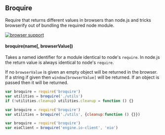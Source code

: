 ## Broquire

Require that returns different values in browsers than node.js and tricks browserify out of bundling the required node module.

[![browser support](https://ci.testling.com/mikeal/broquire.png)](https://ci.testling.com/mikeal/broquire)

#### broquire(name[, browserValue])

Takes a named identifier for a module identical to node's `require`. In node.js the return value is always identical to node's `require`.

If no `browserValue` is given an empty object will be returned in the browser. If a string if given then `window[browserValue]` will be returned. If an object is passed then it will be returned.

```javascript
var broquire = require('broquire')
var utilities = broquire('./utils')
if (!utilities.cleanup) utilities.cleanup = function () {}
```

```javascript
var broquire = require('broquire')
var utilities = broquire('./utils', {cleanup:function () {}})
```

```javascript
var broquire = require('broquire')
var eioClient = broquire('engine.io-client', 'eio')
```



